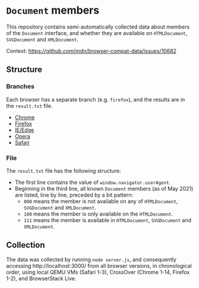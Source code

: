 # `Document` members

This repository contains semi-automatically collected data about members of the `Document` interface,
and whether they are available on `HTMLDocument`, `SVGDocument` and `XMLDocument`.

Context: https://github.com/mdn/browser-compat-data/issues/10682

## Structure

### Branches

Each browser has a separate branch (e.g. `firefox`), and the results are in the `result.txt` file.

- [Chrome](https://github.com/caugner/document-members/blame/chrome/result.txt)
- [Firefox](https://github.com/caugner/document-members/blame/firefox/result.txt)
- [IE/Edge](https://github.com/caugner/document-members/blame/edge/result.txt)
- [Opera](https://github.com/caugner/document-members/blame/opera/result.txt)
- [Safari](https://github.com/caugner/document-members/blame/safari/result.txt)

### File

The `result.txt` file has the following structure:

- The first line contains the value of `window.navigator.userAgent`.
- Beginning in the third line, all known `Document` members (as of May 2021) are listed, line by line, preceded by a bit pattern:
    - `000` means the member is not available on any of `HTMLDocument`, `SVGDocument` and `XMLDocument`.
    - `100` means the member is only available on the `HTMLDocument`.
    - `111` means the member is available in `HTMLDocument`, `SVGDocument` and `XMLDocument`.

## Collection

The data was collected by running `node server.js`, and consequently accessing http://localhost:3000/ from all browser versions,
in chronological order, using local QEMU VMs (Safari 1-3), CrossOver (Chrome 1-14, Firefox 1-2), and BrowserStack Live.
